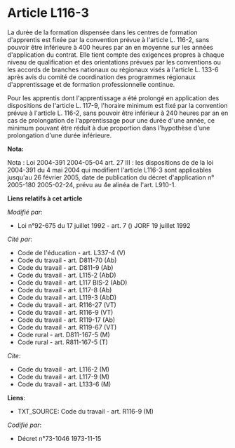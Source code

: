# Article L116-3

La durée de la formation dispensée dans les centres de formation d'apprentis est fixée par la convention prévue à l'article
L. 116-2, sans pouvoir être inférieure à 400 heures par an en moyenne sur les années d'application du contrat. Elle tient
compte des exigences propres à chaque niveau de qualification et des orientations prévues par les conventions ou les accords
de branches nationaux ou régionaux visés à l'article L. 133-6 après avis du comité de coordination des programmes régionaux
d'apprentissage et de formation professionnelle continue.

Pour les apprentis dont l'apprentissage a été prolongé en application des dispositions de l'article L. 117-9, l'horaire
minimum est fixé par la convention prévue à l'article L. 116-2, sans pouvoir être inférieur à 240 heures par an en cas de
prolongation de l'apprentissage pour une durée d'une année, ce minimum pouvant être réduit à due proportion dans l'hypothèse
d'une prolongation d'une durée inférieure.

**Nota:**

Nota : Loi 2004-391 2004-05-04 art. 27 III : les dispositions de de la loi 2004-391 du 4 mai 2004 qui modifient l'article
L116-3 sont applicables jusqu'au 26 février 2005, date de publication du décret d'application n° 2005-180 2005-02-24, prévu
au 4e alinéa de l'art. L910-1.

**Liens relatifs à cet article**

_Modifié par_:

  - Loi n°92-675 du 17 juillet 1992 - art. 7 () JORF 19 juillet 1992

_Cité par_:

  - Code de l'éducation - art. L337-4 (V)
  - Code du travail - art. D811-70 (Ab)
  - Code du travail - art. D811-9 (Ab)
  - Code du travail - art. L115-2 (AbD)
  - Code du travail - art. L117 BIS-2 (AbD)
  - Code du travail - art. L117-8 (Ab)
  - Code du travail - art. L119-3 (AbD)
  - Code du travail - art. R116-27 (VT)
  - Code du travail - art. R116-9 (VT)
  - Code du travail - art. R119-17 (Ab)
  - Code du travail - art. R119-67 (VT)
  - Code rural - art. D811-167-5 (M)
  - Code rural - art. R811-167-5 (T)

_Cite_:

  - Code du travail - art. L116-2 (M)
  - Code du travail - art. L117-9 (M)
  - Code du travail - art. L133-6 (M)

**Liens**:

  - TXT_SOURCE: Code du travail - art. R116-9 (M)

_Codifié par_:

  - Décret n°73-1046 1973-11-15
